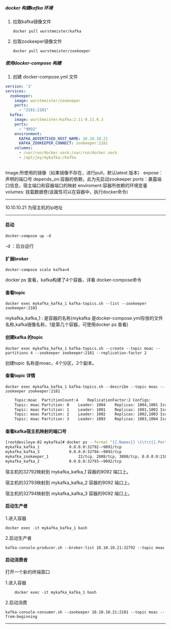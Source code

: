 ##### docker 构建kafka 环境

1. 拉取kafka镜像文件

   ```shell
   docker pull wurstmeister/kafka
   ```
   
2. 拉取zookeeper镜像文件

   ```shell
   docker pull wurstmeister/zookeeper
   ```

##### 使用docker-compose 构建
1. 创建 docker-compose.yml 文件

```yaml
version: '2'
services:
  zookeeper:
    image: wurstmeister/zookeeper
    ports:
      - "2181:2181"
  kafka:
    image: wurstmeister/kafka:2.11-0.11.0.3
    ports:
      - "9092"
    environment:
      KAFKA_ADVERTISED_HOST_NAME: 10.10.10.21
      KAFKA_ZOOKEEPER_CONNECT: zookeeper:2181
    volumes:
      - /var/run/docker.sock:/var/run/docker.sock
      - /opt/joy/mykafka:/kafka
     
```


  Image:所使用的镜像（如果镜像不存在，进行pull，默认latest 版本）
  expose：声明的端口号
  depends_on:容器的依赖，此为先启动zookeeper
  ports：暴露端口信息，宿主端口和容器端口的映射
  enviroment:容器所依赖的环境变量
  volumes: 挂载数据卷(该属性可以在容器中，执行docker命令)
  ****
  10.10.10.21 为宿主机的ip地址
  ****

#### 启动 

```shell
docker-compose up -d
```
 -d ：后台运行

####  扩展broker

```shell
docker-compose scale kafka=4
```


docker ps 查看，kafka构建了4个容器，详看 docker-compose命令


####  查看topic

```
docker exec mykafka_kafka_1 kafka-topics.sh --list --zookeeper zookeeper:2181
```
mykafka_kafka_1 : 是容器的名称(mykafka 是docker-compose.yml存放的文件名称,kafka镜像名称，1是第几个容器，可使用docker ps 查看) 

####  创建kafka 的topic

```shell
docker exec mykafka_kafka_1 kafka-topics.sh --create --topic moac --partitions 4 --zookeeper zookeeper:2181 --replication-factor 2
```
创建topic 名称是moac，4个分区，2个副本。

#### 查看topic 详情

```shell
docker exec mykafka_kafka_1 kafka-topics.sh --describe --topic moac --zookeeper zookeeper:2181
```

```bash
	Topic:moac	PartitionCount:4	ReplicationFactor:2	Configs:
	Topic: moac	Partition: 0	Leader: 1004	Replicas: 1004,1001	Isr: 1004,1001
	Topic: moac	Partition: 1	Leader: 1001	Replicas: 1001,1002	Isr: 1001,1002
	Topic: moac	Partition: 2	Leader: 1002	Replicas: 1002,1003	Isr: 1002,1003
	Topic: moac	Partition: 3	Leader: 1003	Replicas: 1003,1004	Isr: 1003,1004
```
#### 查看kafka宿主机映射的端口号
```bash
[root@evileye-02 mykafka]# docker ps --format "{{.Names}} \t\t\t{{.Ports}}"
mykafka_kafka_1 			0.0.0.0:32792->9092/tcp
mykafka_kafka_3 			0.0.0.0:32794->9092/tcp
mykafka_zookeeper_1 			22/tcp, 2888/tcp, 3888/tcp, 0.0.0.0:2181->2181/tcp
mykafka_kafka_2 			0.0.0.0:32793->9092/tcp

```
宿主机的32792映射到 mykafka_kafka_1 容器的9092 端口上。 

宿主机的32793映射到 mykafka_kafka_2 容器的9092 端口上。

宿主机的32794映射到 mykafka_kafka_3 容器的9092 端口上。

#### 启动生产者

1.进入容器   
	
```shell
docker exec -it mykafka_kafka_1 bash
```
	
2.启动生产者
	
```shell
kafka-console-producer.sh --broker-list 10.10.10.21:32792 --topic moac
```
	
#### 启动消费者

打开一个新的终端窗口

1.进入容器   
	
```shell
	docker exec -it mykafka_kafka_1 bash
```	
	
2.启动消费
	
```shell
kafka-console-consumer.sh --zookeeper 10.10.10.21:2181 --topic moac --from-beginning
```
	
	




















---


